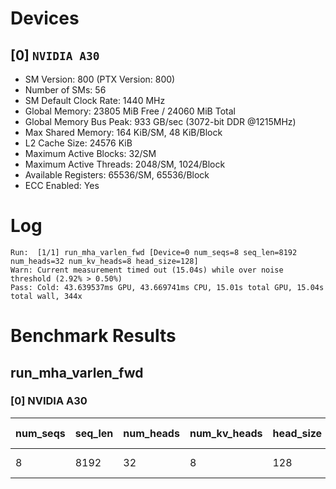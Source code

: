# Devices

## [0] `NVIDIA A30`
* SM Version: 800 (PTX Version: 800)
* Number of SMs: 56
* SM Default Clock Rate: 1440 MHz
* Global Memory: 23805 MiB Free / 24060 MiB Total
* Global Memory Bus Peak: 933 GB/sec (3072-bit DDR @1215MHz)
* Max Shared Memory: 164 KiB/SM, 48 KiB/Block
* L2 Cache Size: 24576 KiB
* Maximum Active Blocks: 32/SM
* Maximum Active Threads: 2048/SM, 1024/Block
* Available Registers: 65536/SM, 65536/Block
* ECC Enabled: Yes

# Log

```
Run:  [1/1] run_mha_varlen_fwd [Device=0 num_seqs=8 seq_len=8192 num_heads=32 num_kv_heads=8 head_size=128]
Warn: Current measurement timed out (15.04s) while over noise threshold (2.92% > 0.50%)
Pass: Cold: 43.639537ms GPU, 43.669741ms CPU, 15.01s total GPU, 15.04s total wall, 344x 
```

# Benchmark Results

## run_mha_varlen_fwd

### [0] NVIDIA A30

| num_seqs | seq_len | num_heads | num_kv_heads | head_size | Memory Reads | Memory Writes | Memory Usage | Tokens | Samples | CPU Time  | Noise | GPU Time  | Noise | Elem/s | GlobalMem BW | BWUtil |
|----------|---------|-----------|--------------|-----------|--------------|---------------|--------------|--------|---------|-----------|-------|-----------|-------|--------|--------------|--------|
|        8 |    8192 |        32 |            8 |       128 |  768.000 MiB |   512.000 MiB |         1280 |  65536 |    344x | 43.670 ms | 3.07% | 43.640 ms | 2.92% | 1.502M |  30.756 GB/s |  3.30% |

